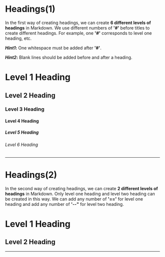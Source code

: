 # Headings(1)

In the first way of creating headings, we can create **6 different levels of headings** in Markdown. We use different numbers of **'#'** before titles to create different headings. For example, one **'#'** corresponds to level one heading, etc.

**_Hint1_:** One whitespace must be added after **'#'**.

**_Hint2_:** Blank lines should be added before and after a heading.

# Level 1 Heading

## Level 2 Heading

### Level 3 Heading

#### Level 4 Heading

##### Level 5 Heading

###### Level 6 Heading

-------------

# Headings(2)

In the second way of creating headings, we can create **2 different levels of headings** in Markdown. Only level one heading and level two heading can be created in this way. We can add any number of **'=='** for level one heading and add any number of **'--"** for level two heading.


Level 1 Heading
==

Level 2 Heading
--

-------------

